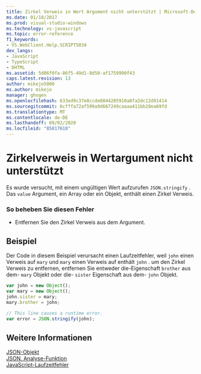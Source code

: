 ```yaml
---
title: Zirkel Verweis in Wert Argument nicht unterstützt | Microsoft-Dokumentation
ms.date: 01/18/2017
ms.prod: visual-studio-windows
ms.technology: vs-javascript
ms.topic: error-reference
f1_keywords:
- VS.WebClient.Help.SCRIPT5034
dev_langs:
- JavaScript
- TypeScript
- DHTML
ms.assetid: 5d06f0fa-86f5-49d1-8d50-af1759990f43
caps.latest.revision: 13
author: mikejo5000
ms.author: mikejo
manager: ghogen
ms.openlocfilehash: 633ed9c37e8ccde0844205910a8fa2dc12d91414
ms.sourcegitcommit: 6cfffa72af599a9d667249caaaa411bb28ea69fd
ms.translationtype: MT
ms.contentlocale: de-DE
ms.lasthandoff: 09/02/2020
ms.locfileid: "85817618"
---
```

# <a name="circular-reference-in-value-argument-not-supported"></a>Zirkelverweis in Wertargument nicht unterstützt
Es wurde versucht, mit einem ungültigen Wert aufzurufen `JSON.stringify` . Das `value` Argument, ein Array oder ein Objekt, enthält einen Zirkel Verweis.  
  
### <a name="to-correct-this-error"></a>So beheben Sie diesen Fehler  
  
- Entfernen Sie den Zirkel Verweis aus dem Argument.  
  
## <a name="example"></a>Beispiel  
 Der Code in diesem Beispiel verursacht einen Laufzeitfehler, weil `john` einen Verweis auf `mary` und `mary` einen Verweis auf enthält `john` . um den Zirkel Verweis zu entfernen, entfernen Sie entweder die-Eigenschaft `brother` aus dem- `mary` Objekt oder die- `sister` Eigenschaft aus dem- `john` Objekt.  
  
```JavaScript  
var john = new Object();  
var mary = new Object();  
john.sister = mary;  
mary.brother = john;  
  
// This line causes a runtime error.  
var error = JSON.stringify(john);  
```  
  
## <a name="see-also"></a>Weitere Informationen  
 [JSON-Objekt](../../javascript/reference/json-object-javascript.md)   
 [JSON. Analyse-Funktion](../../javascript/reference/json-parse-function-javascript.md)   
 [JavaScript-Laufzeitfehler](../../javascript/reference/javascript-run-time-errors.md)